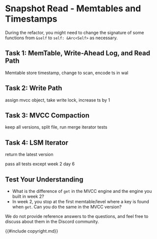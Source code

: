 # Snapshot Read - Memtables and Timestamps

During the refactor, you might need to change the signature of some functions from `&self` to `self: &Arc<Self>` as necessary.

## Task 1: MemTable, Write-Ahead Log, and Read Path

Memtable store timestamp, change to scan, encode ts in wal

## Task 2: Write Path

assign mvcc object, take write lock, increase ts by 1

## Task 3: MVCC Compaction

keep all versions, split file, run merge iterator tests

## Task 4: LSM Iterator

return the latest version

pass all tests except week 2 day 6

## Test Your Understanding

* What is the difference of `get` in the MVCC engine and the engine you built in week 2?
* In week 2, you stop at the first memtable/level where a key is found when `get`. Can you do the same in the MVCC version?

We do not provide reference answers to the questions, and feel free to discuss about them in the Discord community.


{{#include copyright.md}}
